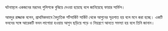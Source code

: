 ঘটনাস্থলে একজনের মরদেহ পুলিশকে বুঝিয়ে দেওয়া হয়েছে বলে জানিয়েছে ফায়ার সার্ভিস।

আবদুর রাজ্জাক বলেন, প্রাথমিকভাবে বৈদ্যুতিক শর্টসার্কিট সার্কিট থেকে আগুনের সূত্রপাত হয় বলে মনে করা হচ্ছে। একটি ভবনের সঙ্গে আরেকটি ভবন লাগোয়া হওয়ায় আগুন ছড়িয়ে পড়ে ও নিয়ন্ত্রণে আনতে সমস্যা হয় বলে তিনি জানান।
